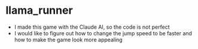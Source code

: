 # llama_runner
 - I made this game with the Claude AI, so the code is not perfect
 - I would like to figure out how to change the jump speed to be faster and how to make the game look more appealing
